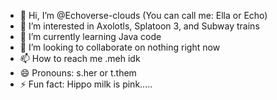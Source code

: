 - 👋 Hi, I’m @Echoverse-clouds (You can call me: Ella or Echo)
- 👀 I’m interested in Axolotls, Splatoon 3, and Subway trains
- 🌱 I’m currently learning Java code
- 💞️ I’m looking to collaborate on nothing right now
- 📫 How to reach me .meh idk
- 😄 Pronouns: s.her or t.them
- ⚡ Fun fact: Hippo milk is pink.....

<!---
Echoverse-clouds/Echoverse-clouds is a ✨ special ✨ repository because its `README.md` (this file) appears on your GitHub profile.
You can click the Preview link to take a look at your changes.
--->
